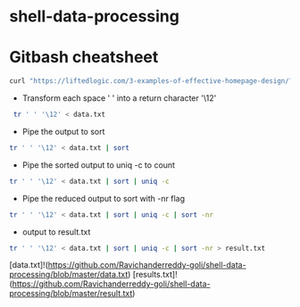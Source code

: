 # shell-data-processing

# Gitbash cheatsheet
```bash
curl "https://liftedlogic.com/3-examples-of-effective-homepage-design/?gclid=EAIaIQobChMIw_neprSw7gIVw_DACh2YFQApEAAYASAAEgLv4PD_BwE" -O "data.txt"
```
* Transform each space ' ' into a return character '\12'
```bash
 tr ' ' '\12' < data.txt
 ```
 * Pipe the output to sort 
 ```bash
 tr ' ' '\12' < data.txt | sort
 ```
 * Pipe the sorted output to uniq -c to count
 ```bash
 tr ' ' '\12' < data.txt | sort | uniq -c
 ```
 * Pipe the reduced output to sort with -nr flag
 ```bash
 tr ' ' '\12' < data.txt | sort | uniq -c | sort -nr
 ```
 * output to result.txt
 ```bash
 tr ' ' '\12' < data.txt | sort | uniq -c | sort -nr > result.txt
 ```
 [data.txt]!(https://github.com/Ravichanderreddy-goli/shell-data-processing/blob/master/data.txt)
 [results.txt]!(https://github.com/Ravichanderreddy-goli/shell-data-processing/blob/master/result.txt)
